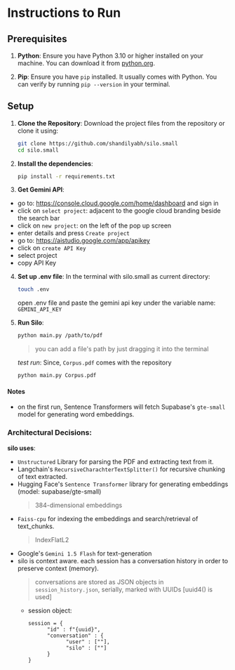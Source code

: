 # Instructions to Run

## Prerequisites

1. **Python**: Ensure you have Python 3.10 or higher installed on your machine. You can download it from [python.org](https://www.python.org/downloads/).

2. **Pip**: Ensure you have `pip` installed. It usually comes with Python. You can verify by running `pip --version` in your terminal.

## Setup

1. **Clone the Repository**:
   Download the project files from the repository or clone it using:
   ```bash
   git clone https://github.com/shandilyabh/silo.small
   cd silo.small
   ```
2. **Install the dependencies**:
   ```bash
   pip install -r requirements.txt
   ```
3. **Get Gemini API**:
  - go to: https://console.cloud.google.com/home/dashboard and sign in
  - click on `select project`: adjacent to the google cloud branding beside the search bar
  - click on `new project`: on the left of the pop up screen
  - enter details and press `Create project`
  - go to: https://aistudio.google.com/app/apikey
  - click on `create API Key`
  - select project
  - copy API Key

4. **Set up .env file**:
   In the terminal with silo.small as current directory:
   ```bash
   touch .env
   ```
   open .env file and paste the gemini api key under the variable name: `GEMINI_API_KEY`

4. **Run Silo**:
   ```bash
   python main.py /path/to/pdf
   ```
   > you can add a file's path by just dragging it into the terminal
   
   *test run*: Since, `Corpus.pdf` comes with the repository
   ```bash
   python main.py Corpus.pdf
   ```

#### Notes
- on the first run, Sentence Transformers will fetch Supabase's `gte-small` model for generating word embeddings.

### Architectural Decisions:
**silo uses**:
  - `Unstructured` Library for parsing the PDF and extracting text from it.
  - Langchain's `RecursiveCharachterTextSplitter()` for recursive chunking of text extracted.
  - Hugging Face's `Sentence Transformer` library for generating embeddings (model: supabase/gte-small)
    > 384-dimensional embeddings
  - `Faiss-cpu` for indexing the embeddings and search/retrieval of text_chunks.
    > IndexFlatL2
  - Google's `Gemini 1.5 Flash` for text-generation
  - silo is context aware. each session has a conversation history in order to preserve context (memory).
    > conversations are stored as JSON objects in `session_history.json`, serially, marked with UUIDs [uuid4() is used]
      - session object:
        ```
        session = {
              "id" : f"{uuid}",
              "conversation" : {
                    "user" : [""],
                    "silo" : [""]
              }
        }
        ```
